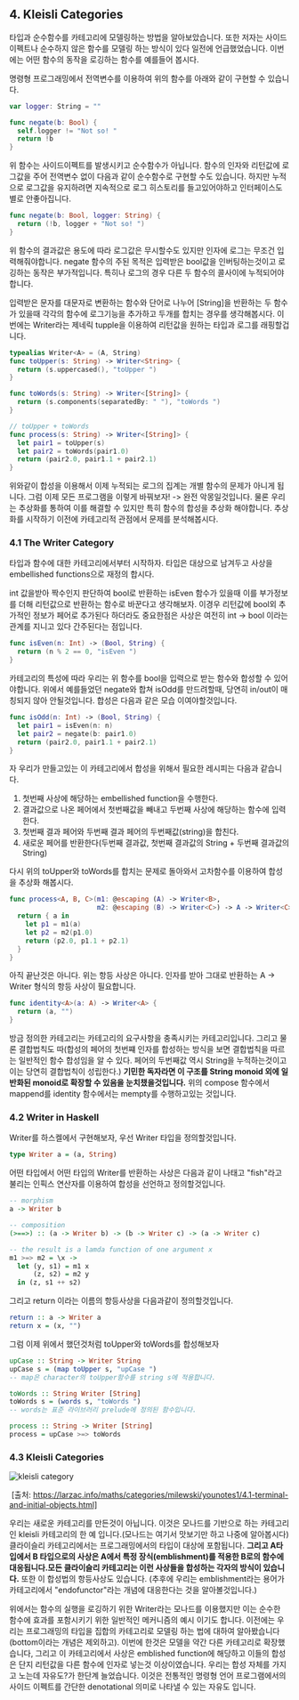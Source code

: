 ## 4. Kleisli Categories

타입과 순수함수를 카테고리에 모델링하는 방법을 알아보았습니다. 또한 저자는 사이드 이펙트나 순수하지 않은 함수를 모델링 하는 방식이 있다 일전에 언급했었습니다. 이번에는 어떤 함수의 동작을 로깅하는 함수를 예를들어 봅시다.

명령형 프로그래밍에서 전역변수를 이용하여 위의 함수를 아래와 같이 구현할 수 있습니다.

```swift
var logger: String = ""

func negate(b: Bool) {
  self.logger != "Not so! "
  return !b
}
```

위 함수는 사이드이펙트를 발생시키고 순수함수가 아닙니다. 함수의 인자와 리턴값에 로그값을 주어 전역변수 없이 다음과 같이 순수함수로 구현할 수도 있습니다. 하지만 누적으로 로그값을 유지하려면 지속적으로 로그 히스토리를 들고있어야하고 인터페이스도 별로 안좋아집니다.

```swift
func negate(b: Bool, logger: String) {
  return (!b, logger + "Not so! ")
}
```

위 함수의 결과값은 용도에 따라 로그값은 무시할수도 있지만 인자에 로그는 무조건 입력해줘야합니다. negate 함수의 주된 목적은 입력받은 bool값을 인버팅하는것이고 로깅하는 동작은 부가적입니다. 특히나 로그의 경우 다른 두 함수의 콜사이에 누적되어야합니다. 

입력받은 문자를 대문자로 변환하는 함수와 단어로 나누어 [String]을 반환하는 두 함수가 있을때 각각의 함수에 로그기능을 추가하고 두개를 합치는 경우를 생각해봅시다. 이번에는 Writer라는 제네릭 tupple을 이용하여 리턴값을 원하는 타입과 로그를 래핑할겁니다.

```swift
typealias Writer<A> = (A, String)
func toUpper(s: String) -> Writer<String> {
  return (s.uppercased(), "toUpper ")
}

func toWords(s: String) -> Writer<[String]> {
  return (s.components(separatedBy: " "), "toWords ")
}

// toUpper + toWords
func process(s: String) -> Writer<[String]> {
  let pair1 = toUpper(s)
  let pair2 = toWords(pair1.0)
  return (pair2.0, pair1.1 + pair2.1)
}
```

위와같이 합성을 이용해서 이제 누적되는 로그의 집계는 개별 함수의 문제가 아니게 됩니다. 그럼 이제 모든 프로그램을 이렇게 바꿔보자! -> 완전 악몽일것입니다. 물론 우리는 추상화를 통하여 이를 해결할 수 있지만 특히 함수의 합성을 추상화 해야합니다. 추상화를 시작하기 이전에 카테고리적 관점에서 문제를 분석해봅시다.

### 4.1 The Writer Category

타입과 함수에 대한 카테고리에서부터 시작하자. 타입은 대상으로 남겨두고 사상을 embellished functions으로 재정의 합시다.

int 값을받아 짝수인지 판단하여 bool로 반환하는 isEven 함수가 있을때 이를 부가정보를 더해 리턴값으로 반환하는 함수로 바꾼다고 생각해보자. 이경우 리턴값에 bool외 추가적인 정보가 페어로 추가된다 하더라도 중요한점은 사상은 여전히 int -> bool 이라는 관계를 지니고 있다 간주된다는 점입니다.

```swift
func isEven(n: Int) -> (Bool, String) {
  return (n % 2 == 0, "isEven ")
}
```

카테고리의 특성에 따라 우리는 위 함수를 bool을 입력으로 받는 함수와 합성할 수 있어야합니다. 위에서 예를들었던 negate와 합쳐 isOdd를 만드려할때, 당연히 in/out이 매칭되지 않아 안될것입니다. 합성은 다음과 같은 모습 이여야할것입니다.

```swift
func isOdd(n: Int) -> (Bool, String) {
  let pair1 = isEven(n: n)
  let pair2 = negate(b: pair1.0)
  return (pair2.0, pair1.1 + pair2.1)
}
```

자 우리가 만들고있는 이 카테고리에서 합성을 위해서 필요한 레시피는 다음과 같습니다.

1. 첫번째 사상에 해당하는 embellished function을 수행한다.
2. 결과값으로 나온 페어에서 첫번째값을 빼내고 두번째 사상에 해당하는 함수에 입력한다.
3. 첫번째 결과 페어와 두번째 결과 페어의 두번째값(string)을 합친다.
4. 새로운 페어를 반환한다(두번째 결과값, 첫번째 결과값의 String + 두번째 결과값의 String)

다시 위의 toUpper와 toWords를 합치는 문제로 돌아와서 고차함수를 이용하여 합성을 추상화 해봅시다.

```swift
func process<A, B, C>(m1: @escaping (A) -> Writer<B>, 
                      m2: @escaping (B) -> Writer<C>) -> A -> Writer<C> {
  return { a in
    let p1 = m1(a)
    let p2 = m2(p1.0)
    return (p2.0, p1.1 + p2.1)
  }
}
```

아직 끝난것은 아니다. 위는 항등 사상은 아니다. 인자를 받아 그대로 반환하는 A -> Writer<A> 형식의 항등 사상이 필요합니다. 

```swift
func identity<A>(a: A) -> Writer<A> {
  return (a, "")
}
```

방금 정의한 카테고리는 카테고리의 요구사항을 충족시키는 카테고리입니다. 그리고 물론 결합법칙도 따(합성의 페어의 첫번쨰 인자를 합성하는 방식을 보면 결합법칙을 따르는 일반적인 함수 합성임을 알 수 있다. 페어의 두번째값 역시 String을 누적하는것이고 이는 당연히 결합법칙이 성립한다.) **기민한 독자라면 이 구조를 String monoid 외에 일반화된 monoid로 확장할 수 있음을 눈치챘을것입니다.** 위의 compose 함수에서 mappend를 identity 함수에서는 mempty를 수행하고있는 것입니다.

### 4.2 Writer in Haskell

Writer를 하스켈에서 구현해보자, 우선 Writer 타입을 정의할것입니다.

```haskell
type Writer a = (a, String)
```

어떤 타입에서 어떤 타입의 Writer를 반환하는 사상은 다음과 같이 나태고 "fish"라고 불리는 인픽스 연산자를 이용하여 합성을 선언하고 정의할것입니다.

```haskell
-- morphism
a -> Writer b

-- composition
(>==>) :: (a -> Writer b) -> (b -> Writer c) -> (a -> Writer c)

-- the result is a lamda function of one argument x
m1 >=> m2 = \x -> 
  let (y, s1) = m1 x
      (z, s2) = m2 y
  in (z, s1 ++ s2)
```

그리고 return 이라는 이름의 항등사상을 다음과같이 정의할것입니다.

```haskell
return :: a -> Writer a
return x = (x, "")
```

그럼 이제 위에서 했던것처럼 toUpper와 toWords를 합성해보자

```haskell
upCase :: String -> Writer String
upCase s = (map toUpper s, "upCase ")
-- map은 character의 toUpper함수를 string s에 적용합니다.

toWords :: String Writer [String]
toWords s = (words s, "toWords ")
-- words는 표준 라이브러리 prelude에 정의된 함수입니다.

process :: String -> Writer [String]
process = upCase >=> toWords

```



### 4.3 Kleisli Categories

![kleisli category](https://larzac.info/maths/categories/milewski/younotes1/img/kleisli.jpg)

​     [출처: https://larzac.info/maths/categories/milewski/younotes1/4.1-terminal-and-initial-objects.html]

우리는 새로운 카테고리를 만든것이 아닙니다. 이것은 모나드를 기반으로 하는 카테고리인 kleisli 카테고리의 한 예 입니다.(모나드는 여기서 맛보기만 하고 나중에 알아봅시다) 클라이슬리 카테고리에서는 프로그래밍에서의 타입이 대상에 포함됩니다. **그리고 A타입에서 B 타입으로의 사상은 A에서 특정 장식(emblishment)를 적용한 B로의 함수에 대응됩니다.모든 클라이슬리 카테고리는 이런 사상들을 합성하는 각자의 방식이 있습니다.** 또한 이 합성법의 항등사상도 있습니다. (추후에 우리는 emblishment라는 용어가 카테고리에서 "endofunctor"라는 개념에 대응한다는 것을 알아볼것입니다.)

위에서는 함수의 실행을 로깅하기 위한 Writer라는 모나드를 이용했지만 이는 순수한 함수에 효과를 포함시키기 위한 일반적인 메커니즘의 예시 이기도 합니다. 이전에는 우리는 프로그래밍의 타입을 집합의 카테고리로 모델링 하는 법에 대하여 알아봤습니다(bottom이라는 개념은 제외하고). 이번에 한것은 모델을 약간 다른 카테고리로 확장했습니다, 그리고 이 카테고리에서 사상은 emblished function에 해당하고 이들의 합성은 단지 리턴값을 다른 함수에 인자로 넣는것 이상이였습니다. 우리는 합성 자체를 가지고 노는데 자유도?가 한단계 늘었습니다. 이것은 전통적인 명령형 언어 프로그램에서의 사이드 이펙트를 간단한 denotational 의미로 나타낼 수 있는 자유도 입니다.